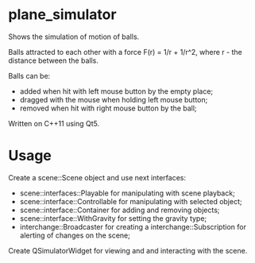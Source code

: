# plane_simulator
Shows the simulation of motion of balls.

Balls attracted to each other with a force F(r) = 1/r + 1/r^2, where r - the distance between the balls. 

Balls can be:
- added when hit with left mouse button by the empty place;
- dragged with the mouse when holding left mouse button;
- removed when hit with right mouse button by the ball;

Written on C++11 using Qt5.

# Usage
Create a scene::Scene object and use next interfaces:
- scene::interfaces::Playable for manipulating with scene playback;
- scene::interface::Controllable for manipulating with selected object;
- scene::interface::Container for adding and removing objects;
- scene::interface::WithGravity for setting the gravity type;
- interchange::Broadcaster for creating a interchange::Subscription for alerting of changes on the scene;

Create QSimulatorWidget for viewing and and interacting with the scene.
